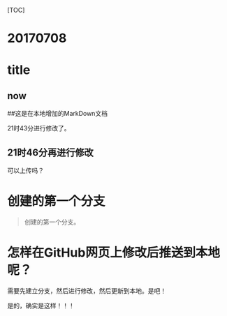 [TOC]

# 20170708

# title
## now

##这是在本地增加的MarkDown文档

21时43分进行修改了。

## 21时46分再进行修改

可以上传吗？

# 创建的第一个分支

> 创建的第一个分支。

# 怎样在GitHub网页上修改后推送到本地呢？
需要先建立分支，然后进行修改，然后更新到本地。是吧！

是的，确实是这样！！！